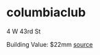# columbiaclub

4 W 43rd St

Building Value: $22mm [source](https://www.propertyshark.com/mason/Property/20373/4-W-43-St-New-York-NY-10036/)

